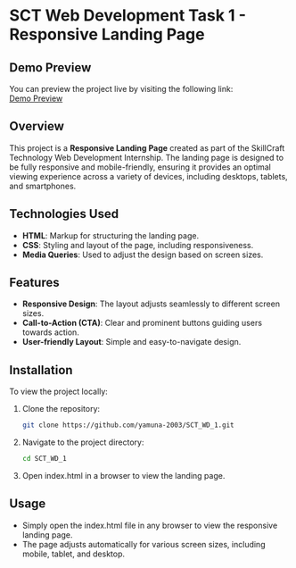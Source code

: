 # SCT Web Development Task 1 - Responsive Landing Page
## Demo Preview
You can preview the project live by visiting the following link:  
[Demo Preview](http://localhost:8000/LandingPage.html)

## Overview
This project is a **Responsive Landing Page** created as part of the SkillCraft Technology Web Development Internship. The landing page is designed to be fully responsive and mobile-friendly, ensuring it provides an optimal viewing experience across a variety of devices, including desktops, tablets, and smartphones.

## Technologies Used
- **HTML**: Markup for structuring the landing page.
- **CSS**: Styling and layout of the page, including responsiveness.
- **Media Queries**: Used to adjust the design based on screen sizes.

## Features
- **Responsive Design**: The layout adjusts seamlessly to different screen sizes.
- **Call-to-Action (CTA)**: Clear and prominent buttons guiding users towards action.
- **User-friendly Layout**: Simple and easy-to-navigate design.

## Installation

To view the project locally:

1. Clone the repository:
   ```bash
   git clone https://github.com/yamuna-2003/SCT_WD_1.git
2. Navigate to the project directory:
   ```bash
   cd SCT_WD_1
3. Open index.html in a browser to view the landing page.

## Usage
- Simply open the index.html file in any browser to view the responsive landing page.
- The page adjusts automatically for various screen sizes, including mobile, tablet, and desktop.
